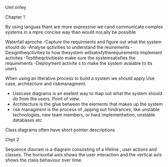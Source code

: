 Uml oriley


Chapter 1

By using languas thant are more expressive we cand communicate complex systems in a mpre concise way than would nor,ally be possible

Waterfall aproche
-Capture the requirments and figure out what the system should do
-Analyse qctivities to understand the reuirements
-Designtheqctivitiez to how thesystem willsatisfytherequirements
Implement activites
-Testtheqctivitiesto make sure the systemsatisfies the requirements
-Deployment activite s to make the system avaiable to its users

When using an itterative process to build a system we should apply Use case, architecture and riskmanagment.

- Usecase diagrams is an exelent way to map out what the system should do from the users. Point of view.
- Architecture is the glue between the elements that makes up the system
- risk managment is the process of ,apping out hindrances, like unstable technologies, new team members, or hard implementwtion, unstable databases etc

Class diagrams often have short pointer descriptions


Chpt 2

Sequence diavram 
is a diagram consosting of a lifeline , user actions and classes.
The horisontal axis shows the user interaction and the vertical axis shows the class behaviour over time.
